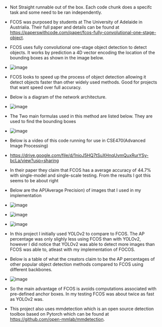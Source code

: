 

* Not Straight runnable out of the box. Each code chunk does a specifc task and some need to be ran independently.

* FCOS was purposed by students at The University of Adelaide in Austrialia. Their full paper and details can be found at https://paperswithcode.com/paper/fcos-fully-convolutional-one-stage-object.

* FCOS uses fully convolutional one-stage object detection to detect objects. It works by prediction a 4D vector encoding the location of the bounding boxes as shown in the image below.
* ![image](https://github.com/WillieBall/Image-Detection-Using-FCOS/assets/47549002/7f3c0d5e-8039-4f1a-86be-ffcd838555e2)

* FCOS looks to speed up the process of object detection allowing it detect objects faster than other widely used methods. Good for projects that want speed over full accuracy.
* Below is a diagram of the network architecture.
* ![image](https://github.com/WillieBall/Image-Detection-Using-FCOS/assets/47549002/a1e28b8a-2133-43de-b73d-7baf3bbb5c81)

* The Two main formulas used in this method are listed below. They are used to find the bounding boxes
* ![image](https://github.com/WillieBall/Image-Detection-Using-FCOS/assets/47549002/756e9538-f731-4d45-b33c-2f62976a797f)

* Below is a video of this code running for use in CSE470(Advanced Image Processing)
* https://drive.google.com/file/d/1nioJ5HQ7tSuXHnqUvmQuxRurYSy-bcLa/view?usp=sharing

* In their paper they claim that FCOS has a average accuracy of 44.7% with single-model and single-scale testing. From the results I got this seems to be about right
* Below are the AP(Average Precision) of images that I used in my implementation
* ![image](https://github.com/WillieBall/Image-Detection-Using-FCOS/assets/47549002/1b1cea60-deda-4c88-a204-5e64fe2efc95)
* ![image](https://github.com/WillieBall/Image-Detection-Using-FCOS/assets/47549002/7c39313f-bf8d-4290-bf98-0137c8f7f668)
* ![image](https://github.com/WillieBall/Image-Detection-Using-FCOS/assets/47549002/2cd62a4d-45db-4ab9-a54a-c728ea069908)

* In this project I initially used YOLOv2 to compare to FCOS. The AP percentage was only slighly less using FCOS than with YOLOv2, however I did notice that YOLOv2 was able to detect more images than FCOS was able to, atleast with my implementation of FOCOS.
* Below is a table of what the creators claim to be the AP percentages of other popular object detection methods compared to FCOS using different backbones.
* ![image](https://github.com/WillieBall/Image-Detection-Using-FCOS/assets/47549002/63237255-bf20-4105-92d7-55b250f514be)

* So the main advantage of FCOS is avoids computations associated with pre-defined anchor boxes. In my testing FCOS was about twice as fast as YOLOv2 was.

* This project also uses mmdetection which is an open source detection toolbox based on Pytorch which can be found at https://github.com/open-mmlab/mmdetection.




